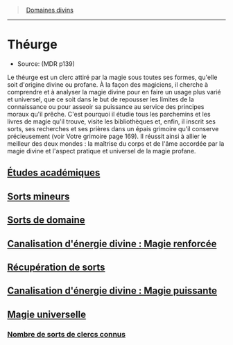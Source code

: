 ﻿---
!Items
Id: cleric_theurgist_hd.md#théurge
RootId: cleric_theurgist_hd.md
ParentLink: cleric_hd.md#domaines-divins
Name: Théurge
ParentName: Domaines divins
NameLevel: 1
Source: (MDR p139)
---
>  [Domaines divins](hd_cleric_domaines_divins.md)

---


# Théurge

- Source: (MDR p139)

Le théurge est un clerc attiré par la magie sous toutes ses formes, qu'elle soit d'origine divine ou profane. À la façon des magiciens, il cherche à comprendre et à analyser la magie divine pour en faire un usage plus varié et universel, que ce soit dans le but de repousser les limites de la connaissance ou pour asseoir sa puissance au service des principes moraux qu'il prêche. C'est pourquoi il étudie tous les parchemins et les livres de magie qu'il trouve, visite les bibliothèques et, enfin, il inscrit ses sorts, ses recherches et ses prières dans un épais grimoire qu'il conserve précieusement (voir Votre grimoire page 169). Il réussit ainsi à allier le meilleur des deux mondes : la maîtrise du corps et de l'âme accordée par la magie divine et l'aspect pratique et universel de la magie profane.



## [Études académiques](hd_cleric_theurgist_etudes_academiques.md)



## [Sorts mineurs](hd_cleric_theurgist_sorts_mineurs.md)



## [Sorts de domaine](hd_cleric_theurgist_sorts_de_domaine.md)



## [Canalisation d'énergie divine : Magie renforcée](hd_cleric_theurgist_canalisation_denergie_divine_magie_renforcee.md)



## [Récupération de sorts](hd_cleric_theurgist_recuperation_de_sorts.md)



## [Canalisation d'énergie divine : Magie puissante](hd_cleric_theurgist_canalisation_denergie_divine_magie_puissante.md)



## [Magie universelle](hd_cleric_theurgist_magie_universelle.md)



### [Nombre de sorts de clercs connus](hd_cleric_theurgist_nombre_de_sorts_de_clercs_connus.md)

